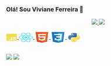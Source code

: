 ### Olá! Sou Viviane Ferreira 👾

<!--
**viviferreiras/viviferreiras** is a ✨ _special_ ✨ repository because its `README.md` (this file) appears on your GitHub profile.

Here are some ideas to get you started:

- 🔭 I’m currently working on ...
- 🌱 I’m currently learning ...
- 👯 I’m looking to collaborate on ...
- 🤔 I’m looking for help with ...
- 💬 Ask me about ...
- 📫 How to reach me: ...
- 😄 Pronouns: ...
- ⚡ Fun fact: ...
-->
<div align="center">
  <a href="https://github.com/viviferreiras">
  <img height="180em" src="https://github-readme-stats.vercel.app/api?username=viviferreiras&show_icons=true&theme=dracula&include_all_commits=true&count_private=true"/>
  <img height="180em" src="https://github-readme-stats.vercel.app/api/top-langs/?username=viviferreiras&layout=compact&langs_count=7&theme=dracula"/>
</div>
  <div style="display: inline_block"><br>
  <img align="center" alt="Vivi-Js" height="20" width="30" src="https://raw.githubusercontent.com/devicons/devicon/master/icons/javascript/javascript-plain.svg">
  <!-- <img align="center" alt="Vivi-Ts" height="30" width="40" src="https://raw.githubusercontent.com/devicons/devicon/master/icons/typescript/typescript-plain.svg"> -->
  <img align="center" alt="Vivi-React" height="30" width="40" src="https://raw.githubusercontent.com/devicons/devicon/master/icons/react/react-original.svg">
  <img align="center" alt="Vivi-HTML" height="30" width="40" src="https://raw.githubusercontent.com/devicons/devicon/master/icons/html5/html5-original.svg">
  <img align="center" alt="Vivi-CSS" height="30" width="40" src="https://raw.githubusercontent.com/devicons/devicon/master/icons/css3/css3-original.svg">
  <img align="center" alt="Vivi-Python" height="30" width="40" src="https://raw.githubusercontent.com/devicons/devicon/master/icons/python/python-original.svg">
  <!-- <img align="center" alt="Vivi-Csharp" height="30" width="40" src="https://raw.githubusercontent.com/devicons/devicon/master/icons/csharp/csharp-original.svg"> -->
 
</div>
  
  ##
  
  <div> 
  

  <a href = "mailto:vivianeferreiras1@outlook.com"><img src="https://img.shields.io/badge/Microsoft_Outlook-0078D4?style=for-the-badge&logo=microsoft-outlook&logoColor=white"></a>
  <a href="https://www.linkedin.com/in/viviferreiras/" target="_blank"><img src="https://img.shields.io/badge/-LinkedIn-%230077B5?style=for-the-badge&logo=linkedin&logoColor=white" target="_blank"></a> 
 
  <!-- ![Snake animation](https://github.com/rafaballerini/rafaballerini/blob/output/github-contribution-grid-snake.svg) >>
 
</div>
  
